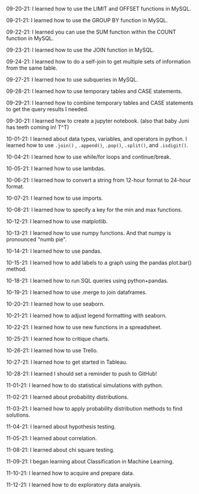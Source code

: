 09-20-21: I learned how to use the LIMIT and OFFSET functions in MySQL.

09-21-21: I learned how to use the GROUP BY function in MySQL.

09-22-21: I learned you can use the SUM function within the COUNT function in MySQL.

09-23-21: I learned how to use the JOIN function in MySQL.

09-24-21: I learned how to do a self-join to get multiple sets of information from the same table.

09-27-21: I learned how to use subqueries in MySQL.

09-28-21: I learned how to use temporary tables and CASE statements.

09-29-21: I learned how to combine temporary tables and CASE statements to get the query results I needed.

09-30-21: I learned how to create a jupyter notebook. (also that baby Juni has teeth coming in! T^T)

10-01-21: I learned about data types, variables, and operators in python. I learned how to use `.join()` , `.append()`, `.pop()`, `.split()`, and `.isdigit()`.

10-04-21: I learned how to use while/for loops and continue/break.

10-05-21: I learned how to use lambdas.

10-06-21: I learned how to convert a string from 12-hour format to 24-hour format.

10-07-21: I learned how to use imports.

10-08-21: I learned how to specify a key for the min and max functions.

10-12-21: I learned how to use matplotlib.

10-13-21: I learned how to use numpy functions. And that numpy is pronounced "numb pie".

10-14-21: I learned how to use pandas.

10-15-21: I learned how to add labels to a graph using the pandas plot.bar() method.

10-18-21: I learned how to run SQL queries using python+pandas.

10-19-21: I learned how to use .merge to join dataframes.

10-20-21: I learned how to use seaborn.

10-21-21: I learned how to adjust legend formatting with seaborn.

10-22-21: I learned how to use new functions in a spreadsheet.

10-25-21: I learned how to critique charts.

10-26-21: I learned how to use Trello.

10-27-21: I learned how to get started in Tableau.

10-28-21: I learned I should set a reminder to push to GitHub!

11-01-21: I learned how to do statistical simulations with python.

11-02-21: I learned about probability distributions.

11-03-21: I learned how to apply probability distribution methods to find solutions.

11-04-21: I learned about hypothesis testing.

11-05-21: I learned about correlation.

11-08-21: I learned about chi square testing.

11-09-21: I began learning about Classification in Machine Learning.

11-10-21: I learned how to acquire and prepare data.

11-12-21: I learned how to do exploratory data analysis.